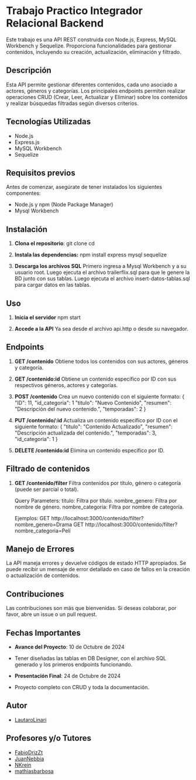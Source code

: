 # Trabajo Practico Integrador Relacional Backend

Este trabajo es una API REST construida con Node.js, Express, MySQL Workbench y Sequelize. 
Proporciona funcionalidades para gestionar contenidos, incluyendo su creación, actualización, eliminación y filtrado.


## Descripción

Esta API permite gestionar diferentes contenidos, cada uno asociado a actores, géneros y categorías. 
Los principales endpoints permiten realizar operaciones CRUD (Crear, Leer, Actualizar y Eliminar) sobre los contenidos y realizar búsquedas filtradas según diversos criterios.


## Tecnologías Utilizadas

- Node.js
- Express.js
- MySQL Workbench
- Sequelize


## Requisitos previos

Antes de comenzar, asegúrate de tener instalados los siguientes componentes:

- Node.js y npm (Node Package Manager)
- Mysql Workbench


## Instalación

1. **Clona el repositorio**:
   git clone <url-del-repositorio>
   cd <nombre-del-repositorio>

2. **Instala las dependencias:**
   npm install express mysql sequelize

3. **Descarga los archivos SQL**
   Primero ingresa a Mysql Workbench y a su usuario root.
   Luego ejecuta el archivo trailerflix.sql para que le genere la BD junto con sus tablas.
   Luego ejecuta el archivo insert-datos-tablas.sql para cargar datos en las tablas.


## Uso

1. **Inicia el servidor**
   npm start

2. **Accede a la API**
   Ya sea desde el archivo api.http o desde su navegador.


## Endpoints

1. **GET /contenido**
   Obtiene todos los contenidos con sus actores, géneros y categoría.

2. **GET /contenido:id**
   Obtiene un contenido específico por ID con sus respectivos géneros, actores y categorías.

3. **POST /contenido**
   Crea un nuevo contenido con el siguiente formato:
   {
    "ID": 11,
    "id_categoria": 1
    "titulo": "Nuevo Contenido",
    "resumen": "Descripción del nuevo contenido.",
    "temporadas": 2
   }

4. **PUT /contenido/:id**
   Actualiza un contenido específico por ID con el siguiente formato:
   {
    "titulo": "Contenido Actualizado",
    "resumen": "Descripción actualizada del contenido.",
    "temporadas": 3,
    "id_categoria": 1
   }

5. **DELETE /contenido:id**
   Elimina un contenido específico por ID.


## Filtrado de contenidos

1. **GET /contenido/filter**
   Filtra contenidos por título, género o categoría (puede ser parcial o total).

   Query Parameters:
   titulo: Filtra por título.
   nombre_genero: Filtra por nombre de género.
   nombre_categoria: Filtra por nombre de categoría.

   Ejemplos: 
   GET http://localhost:3000/contenido/filter?nombre_genero=Drama
   GET http://localhost:3000/contenido/filter?nombre_categoria=Pelí


## Manejo de Errores

La API maneja errores y devuelve códigos de estado HTTP apropiados. 
Se puede recibir un mensaje de error detallado en caso de fallos en la creación o actualización de contenidos.


## Contribuciones

Las contribuciones son más que bienvenidas. 
Si deseas colaborar, por favor, abre un issue o un pull request.


## Fechas Importantes

- **Avance del Proyecto**: 10 de Octubre de 2024
- Tener diseñadas las tablas en DB Designer, con el archivo SQL generado y los primeros endpoints funcionando.


- **Presentación Final**: 24 de Octubre de 2024
- Proyecto completo con CRUD y toda la documentación.


## Autor

   - [LautaroLinari](https://github.com/LautaroLinari)


## Profesores y/o Tutores

   - [FabioDrizZt](https://github.com/FabioDrizZt)
   - [JuanNebbia](https://github.com/JuanNebbia)
   - [NKrein](https://github.com/NKrein)
   - [mathiasbarbosa](https://github.com/mathiasbarbosa)

